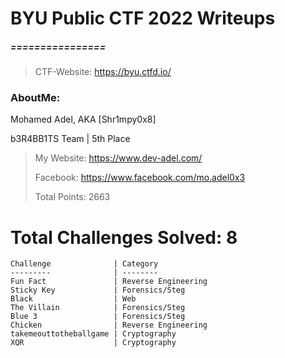 # BYU Public CTF 2022 Writeups
##### ================
> CTF-Website: https://byu.ctfd.io/
> 
### AboutMe: 
Mohamed Adel,  AKA [Shr1mpy0x8] 

b3R4BB1TS Team | 5th Place

> My Website: https://www.dev-adel.com/
> 
> Facebook: https://www.facebook.com/mo.adel0x3
> 
> Total Points: 2663

# Total Challenges Solved: 8

	Challenge              | Category
	---------              | --------
	Fun Fact               | Reverse Engineering
	Sticky Key             | Forensics/Steg
	Black                  | Web
	The Villain            | Forensics/Steg
	Blue 3                 | Forensics/Steg
	Chicken                | Reverse Engineering
	takemeouttotheballgame | Cryptography
	XQR                    | Cryptography


